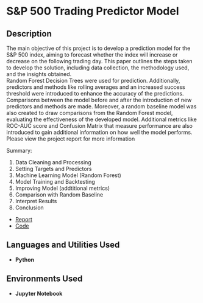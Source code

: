 <h1>S&P 500 Trading Predictor Model</h1>



<h2>Description</h2>
The main objective of this project is to develop a prediction model for the S&P 500 index, aiming to forecast whether the index will increase or decrease on the following trading day. This paper outlines the steps taken to develop the solution, including data collection, the methodology used, and the insights obtained. 

<br />
Random Forest Decision Trees were used for prediction. Additionally, predictors and methods like rolling averages and an increased success threshold were introduced to enhance the accuracy of the predictions. Comparisons between the model before and after the introduction of new predictors and methods are made. Moreover, a random baseline model was also created to draw comparisons from the Random Forest model, evaluating the effectiveness of the developed model. Additional metrics like ROC-AUC score and Confusion Matrix that measure performance are also introduced to gain additional information on how well the model performs. Please view the project report for more information
<br />

Summary:
1. Data Cleaning and Processing
2. Setting Targets and Predictors
3. Machine Learning Model (Random Forest)
4. Model Training and Backtesting
5. Improving Model (addtitional metrics)
6. Comparison with Random Baseline
7. Interpret Results
8. Conclusion

- [Report](https://github.com/Brianwitarsa/Stock-Predictor-Project/blob/main/S%26P%20500%20Prediction%20Model%20Project%20Report.pdf)
- [Code](https://github.com/Brianwitarsa/Stock-Predictor-Project/blob/main/Trading%20Predictor%20Project.ipynb)

<h2>Languages and Utilities Used</h2>

- <b>Python</b> 

<h2>Environments Used </h2>

- <b>Jupyter Notebook</b> 

